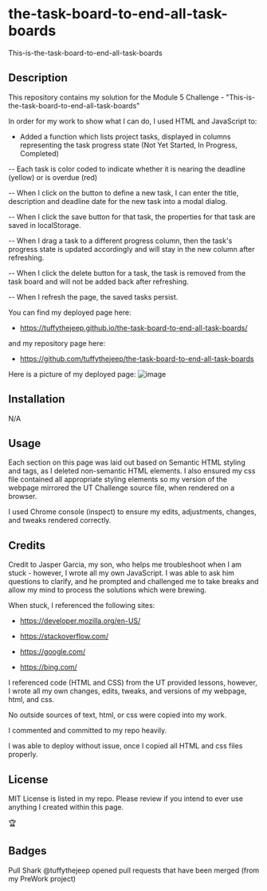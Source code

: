 
# the-task-board-to-end-all-task-boards

This-is-the-task-board-to-end-all-task-boards

## Description

This repository contains my solution for the Module 5 Challenge - "This-is-the-task-board-to-end-all-task-boards"

In order for my work to show what I can do, I used HTML and JavaScript to:

- Added a function which lists project tasks, displayed in columns representing the task progress state (Not Yet Started, In Progress, Completed)

-- Each task is color coded to indicate whether it is nearing the deadline (yellow) or is overdue (red)

-- When I click on the button to define a new task, I can enter the title, description and deadline date for the new task into a modal dialog.

-- When I click the save button for that task, the properties for that task are saved in localStorage.

-- When I drag a task to a different progress column, then the task's progress state is updated accordingly and will stay in the new column after refreshing.

-- When I click the delete button for a task, the task is removed from the task board and will not be added back after refreshing.

-- When I refresh the page, the saved tasks persist.

You can find my deployed page here:

- <https://tuffythejeep.github.io/the-task-board-to-end-all-task-boards/>

and my repository page here:

- <https://github.com/tuffythejeep/the-task-board-to-end-all-task-boards>

Here is a picture of my deployed page:
![image](https://github.com/tuffythejeep/the-task-board-to-end-all-task-boards/assets/167649421/d330348b-ae5b-4b5b-ae0e-b9edd3f0165c)

## Installation

N/A

## Usage

Each section on this page was laid out based on Semantic HTML styling and tags, as I deleted non-semantic HTML elements. I also ensured my css file contained all appropriate styling elements so my version of the webpage mirrored the UT Challenge source file, when rendered on a browser.

I used Chrome console (inspect) to ensure my edits, adjustments, changes, and tweaks rendered correctly.

## Credits

Credit to Jasper Garcia, my son, who helps me troubleshoot when I am stuck - however, I wrote all my own JavaScript. I was able to ask him questions to clarify, and he prompted and challenged me to take breaks and allow my mind to process the solutions which were brewing.

When stuck, I referenced the following sites:

- <https://developer.mozilla.org/en-US/>

- <https://stackoverflow.com/>

- <https://google.com/>

- <https://bing.com/>

I referenced code (HTML and CSS) from the UT provided lessons, however, I wrote all my own changes, edits, tweaks, and versions of my webpage, html, and css.

No outside sources of text, html, or css were copied into my work.

I commented and committed to my repo heavily.

I was able to deploy without issue, once I copied all HTML and css files properly.

## License

MIT License is listed in my repo. Please review if you intend to ever use anything I created within this page.

:trophy:

## Badges

Pull Shark
@tuffythejeep opened pull requests that have been merged (from my PreWork project)
